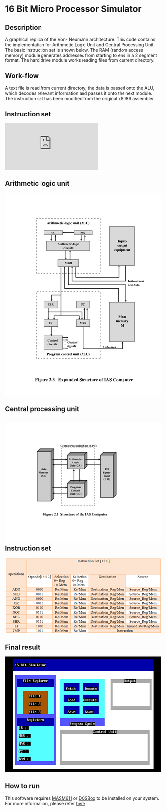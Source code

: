 16 Bit Micro Processor Simulator
===================


Description
-

A graphical replica of the Von- Neumann architecture. This code contains the implementation for Arithmetic Logic Unit and Central Processing Unit. The basic instruction set is shown below. The RAM (random access memory) module generates addresses from starting to end in a 2 segment format. The hard drive module works reading files from current directory.

Work-flow
-
A text file is read from current directory, the data is passed onto the ALU, which decodes relevant information and passes it onto the next module. The instruction set has been modified from the original x8086 assembler.

Instruction set
-
![set](https://github.com/adl1995/edge-detectors/blob/master/marr-hildreth-edge.py)

Arithmetic logic unit
-
![alu](https://github.com/adl1995/16-bit-micro-processor-simulator/blob/master/alu.png)

Central processing unit
-
![cpu](https://github.com/adl1995/16-bit-micro-processor-simulator/blob/master/cpu.png)
Instruction set
-
![is](https://github.com/adl1995/16-bit-micro-processor-simulator/blob/master/is.png)

Final result
-
![result](https://github.com/adl1995/16-bit-micro-processor-simulator/blob/master/result.jpg)

How to run
-
This software requires [MASM611](https://sourceforge.net/projects/masm611/) or [DOSBox](http://www.dosbox.com/) to be installed on your system. For more information, please refer [here](http://totalecer.blogspot.com/2016/08/Running-first-assembly-language-program-using-8086-MASM-assembler-at-windows-7-64-bit.html)



